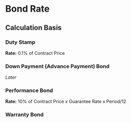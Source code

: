 # Bond Rate

## Calculation Basis

### Duty Stamp

**Rate:** 0.1% of Contract Price

### Down Payment (Advance Payment) Bond 

*Later*

### Performance Bond

**Rate:** 10% of Contract Price x Guarantee Rate x Period/12

### Warranty Bond




